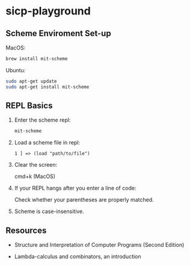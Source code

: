 # sicp-playground

## Scheme Enviroment Set-up

MacOS:

```bash
brew install mit-scheme
```

Ubuntu:

```bash
sudo apt-get update 
sudo apt-get install mit-scheme
```

## REPL Basics

1. Enter the scheme repl:

    ```bash
    mit-scheme
    ```

2. Load a scheme file in repl:

    ```
    1 ] => (load "path/to/file")
    ```

3. Clear the screen: 

    cmd+k (MacOS)

<!-- 4. You don't have to RESTART if enter an illegal statement in REPL.  
    
    You can keep going despite the error. -->

4. If your REPL hangs after you enter a line of code: 
    
    Check whether your parentheses are properly matched.

5. Scheme is case-insensitive.


## Resources 

- Structure and Interpretation of Computer Programs (Second Edition)

- Lambda-calculus and combinators, an introduction




